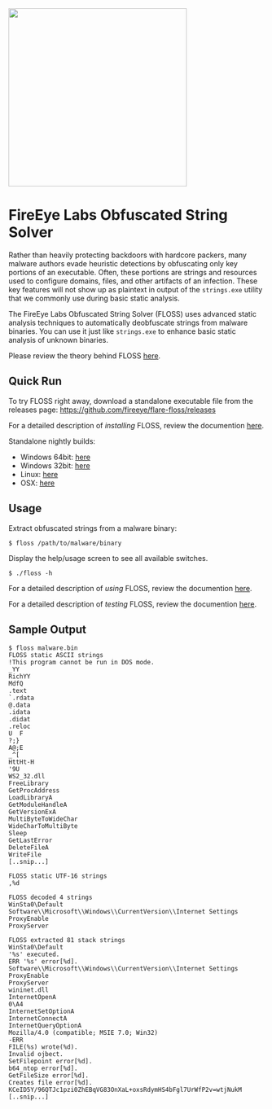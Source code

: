 <img src="resources/logo.png?raw=true " width="350"/>

# FireEye Labs Obfuscated String Solver

Rather than heavily protecting backdoors with hardcore packers, many
malware authors evade heuristic detections by obfuscating only key
portions of an executable. Often, these portions are strings and resources
used to configure domains, files, and other artifacts of an infection.
These key features will not show up as plaintext in output of the `strings.exe` utility
that we commonly use during basic static analysis.

The FireEye Labs Obfuscated String Solver (FLOSS) uses advanced
static analysis techniques to automatically deobfuscate strings from
malware binaries. You can use it just like `strings.exe` to enhance
basic static analysis of unknown binaries.

Please review the theory behind FLOSS [here](doc/theory.md).


## Quick Run
To try FLOSS right away, download a standalone executable file from the releases page:
https://github.com/fireeye/flare-floss/releases

For a detailed description of *installing* FLOSS, review the documention
 [here](doc/installation.md).

Standalone nightly builds:
  - Windows 64bit: [here](http://s3.amazonaws.com/build-artifacts.floss.flare.fireeye.com/appveyor/dist/floss64.exe) 
  - Windows 32bit: [here](http://s3.amazonaws.com/build-artifacts.floss.flare.fireeye.com/appveyor/dist/floss32.exe)
  - Linux: [here](https://s3.amazonaws.com/build-artifacts.floss.flare.fireeye.com/travis/linux/dist/floss)
  - OSX: [here](https://s3.amazonaws.com/build-artifacts.floss.flare.fireeye.com/travis/osx/dist/floss)


## Usage
Extract obfuscated strings from a malware binary:

    $ floss /path/to/malware/binary

Display the help/usage screen to see all available switches.

    $ ./floss -h

For a detailed description of *using* FLOSS, review the documention
 [here](doc/usage.md).

For a detailed description of *testing* FLOSS, review the documention
 [here](doc/test.md).

## Sample Output

```
$ floss malware.bin
FLOSS static ASCII strings
!This program cannot be run in DOS mode.
_YY
RichYY
MdfQ
.text
`.rdata
@.data
.idata
.didat
.reloc
U  F
?;}
A@;E
_^[
HttHt-H
'9U
WS2_32.dll
FreeLibrary
GetProcAddress
LoadLibraryA
GetModuleHandleA
GetVersionExA
MultiByteToWideChar
WideCharToMultiByte
Sleep
GetLastError
DeleteFileA
WriteFile
[..snip...]

FLOSS static UTF-16 strings
,%d

FLOSS decoded 4 strings
WinSta0\Default
Software\\Microsoft\\Windows\\CurrentVersion\\Internet Settings
ProxyEnable
ProxyServer

FLOSS extracted 81 stack strings
WinSta0\Default
'%s' executed.
ERR '%s' error[%d].
Software\\Microsoft\\Windows\\CurrentVersion\\Internet Settings
ProxyEnable
ProxyServer
wininet.dll
InternetOpenA
0\A4
InternetSetOptionA
InternetConnectA
InternetQueryOptionA
Mozilla/4.0 (compatible; MSIE 7.0; Win32)
-ERR
FILE(%s) wrote(%d).
Invalid ojbect.
SetFilepoint error[%d].
b64_ntop error[%d].
GetFileSize error[%d].
Creates file error[%d].
KCeID5Y/96QTJc1pzi0ZhEBqVG83OnXaL+oxsRdymHS4bFgl7UrWfP2v=wtjNukM
[..snip...]
```
